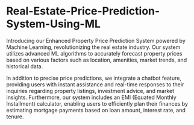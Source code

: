 # Real-Estate-Price-Prediction-System-Using-ML


Introducing our Enhanced Property Price Prediction System powered by Machine Learning, revolutionizing the real estate industry. Our system utilizes advanced ML algorithms to accurately forecast property prices based on various factors such as location, amenities, market trends, and historical data.

In addition to precise price predictions, we integrate a chatbot feature, providing users with instant assistance and real-time responses to their inquiries regarding property listings, investment advice, and market insights. Furthermore, our system includes an EMI (Equated Monthly Installment) calculator, enabling users to efficiently plan their finances by estimating mortgage payments based on loan amount, interest rate, and tenure.
